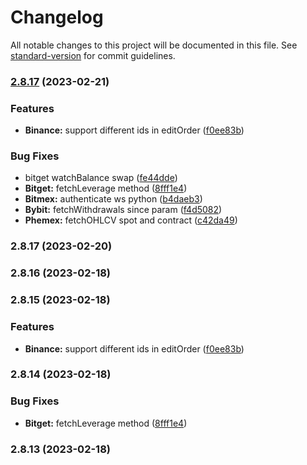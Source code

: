 # Changelog

All notable changes to this project will be documented in this file. See [standard-version](https://github.com/conventional-changelog/standard-version) for commit guidelines.

### [2.8.17](https://github.com/ccxt/ccxt/compare/v2.8.3...v2.8.17) (2023-02-21)


### Features

* **Binance:** support different ids in editOrder ([f0ee83b](https://github.com/ccxt/ccxt/commit/f0ee83bead5ac41e1231b528bab94afe0f0d32f8))


### Bug Fixes

* bitget watchBalance swap ([fe44dde](https://github.com/ccxt/ccxt/commit/fe44ddeffffc06cccf53676f3decbee45fb5b95b))
* **Bitget:** fetchLeverage method ([8fff1e4](https://github.com/ccxt/ccxt/commit/8fff1e430a811259df98f46ec793977c73ab226e))
* **Bitmex:** authenticate ws python ([b4daeb3](https://github.com/ccxt/ccxt/commit/b4daeb3acd2e12ab6461649b434c79b102b690e1))
* **Bybit:** fetchWithdrawals since param ([f4d5082](https://github.com/ccxt/ccxt/commit/f4d50825cbbc1bbd85460f9cade1588ef2cb3b5b))
* **Phemex:** fetchOHLCV spot and contract ([c42da49](https://github.com/ccxt/ccxt/commit/c42da49b2d63a743c3f22b491fcf5ca3d4d973cb))

### 2.8.17 (2023-02-20)

### 2.8.16 (2023-02-18)

### 2.8.15 (2023-02-18)


### Features

* **Binance:** support different ids in editOrder ([f0ee83b](https://github.com/ccxt/ccxt/commit/f0ee83bead5ac41e1231b528bab94afe0f0d32f8))

### 2.8.14 (2023-02-18)


### Bug Fixes

* **Bitget:** fetchLeverage method ([8fff1e4](https://github.com/ccxt/ccxt/commit/8fff1e430a811259df98f46ec793977c73ab226e))

### 2.8.13 (2023-02-18)
